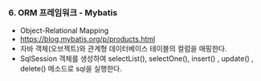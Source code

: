 ### 6. ORM 프레임워크 - Mybatis

* Object-Relational Mapping
* https://blog.mybatis.org/p/products.html
* 자바 객체(오브젝트)와 관계형 데이터베이스 테이블의 컬럼을 매핑한다.
* SqlSession 객체를 생성하여 selectList(), selectOne(), insert() , update() , delete() 메소드로 sql을 실행한다.
